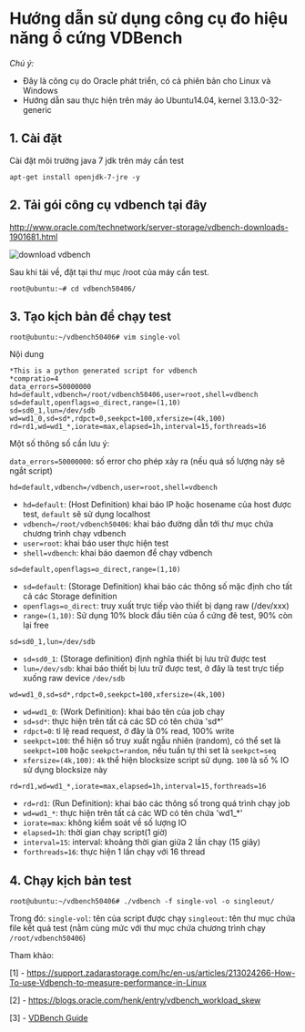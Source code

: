 # Hướng dẫn sử dụng công cụ đo hiệu năng ổ cứng VDBench

*Chú ý:*
 - Đây là công cụ do Oracle phát triển, có cả phiên bản cho Linux và Windows
 - Hướng dẫn sau thực hiện trên máy ảo Ubuntu14.04, kernel 3.13.0-32-generic

## 1. Cài đặt
Cài đặt môi trường java 7 jdk trên máy cần test
```
apt-get install openjdk-7-jre -y
```

## 2. Tải gói công cụ vdbench tại đây
http://www.oracle.com/technetwork/server-storage/vdbench-downloads-1901681.html

![download vdbench](http://image.prntscr.com/image/b34e957ca4d34303a95496c3ceb1dc6e.png)

Sau khi tải về, đặt tại thư mục /root của máy cần test.
```
root@ubuntu:~# cd vdbench50406/
```

## 3. Tạo kịch bản để chạy test
```
root@ubuntu:~/vdbench50406# vim single-vol
```
Nội dung

```
*This is a python generated script for vdbench
*compratio=4
data_errors=50000000
hd=default,vdbench=/root/vdbench50406,user=root,shell=vdbench
sd=default,openflags=o_direct,range=(1,10)
sd=sd0_1,lun=/dev/sdb
wd=wd1_0,sd=sd*,rdpct=0,seekpct=100,xfersize=(4k,100)
rd=rd1,wd=wd1_*,iorate=max,elapsed=1h,interval=15,forthreads=16
```

Một số thông số cần lưu ý:

`data_errors=50000000`: số error cho phép xảy ra (nếu quá số lượng này sẽ ngắt script)

`hd=default,vdbench=/vdbench,user=root,shell=vdbench`
 - `hd=default`: (Host Definition) khai báo IP hoặc hosename của host được test, `default` sẽ sử dụng localhost
 - `vdbench=/root/vdbench50406`: khai báo đường dẫn tới thư mục chứa chương trình chạy vdbench
 - `user=root`: khai báo user thực hiện test
 - `shell=vdbench`: khai báo daemon để chạy vdbench

`sd=default,openflags=o_direct,range=(1,10)`
 - `sd=default`: (Storage Definition) khai báo các thông số mặc định cho tất cả các Storage definition
 - `openflags=o_direct`: truy xuất trực tiếp vào thiết bị dạng raw (/dev/xxx)
 - `range=(1,10)`: Sử dụng 10% block đầu tiên của ổ cứng đê test, 90% còn lại free

`sd=sd0_1,lun=/dev/sdb`
 - `sd=sd0_1`: (Storage definition) định nghĩa thiết bị lưu trữ được test
 - `lun=/dev/sdb`: khai báo thiết bị lưu trữ được test, ở đây là test trực tiếp xuống raw device `/dev/sdb`

`wd=wd1_0,sd=sd*,rdpct=0,seekpct=100,xfersize=(4k,100)`
 - `wd=wd1_0`: (Work Definition): khai báo tên của job chạy
 - `sd=sd*`: thực hiện trên tất cả các SD có tên chứa 'sd*'
 - `rdpct=0`: tỉ lệ read request, ở đây là 0% read, 100% write
 - `seekpct=100`: thể hiện số truy xuất ngẫu nhiên (random), có thể set là `seekpct=100` hoặc `seekpct=random`, nếu tuần tự thì set là `seekpct=seq`
 - `xfersize=(4k,100)`: `4k` thể hiện blocksize script sử dụng. `100` là số % IO sử dụng blocksize này

`rd=rd1,wd=wd1_*,iorate=max,elapsed=1h,interval=15,forthreads=16`
 - `rd=rd1`: (Run Definition): khai báo các thông số trong quá trình chạy job
 - `wd=wd1_*`: thực hiện trên tất cả các WD có tên chứa 'wd1_*'
 - `iorate=max`: không kiểm soát về số lượng IO
 - `elapsed=1h`: thời gian chạy script(1 giờ)
 - `interval=15`: interval: khoảng thời gian giữa 2 lần chạy (15 giây)
 - `forthreads=16`: thực hiện 1 lần chạy với 16 thread


## 4. Chạy kịch bản test
```
root@ubuntu:~/vdbench50406# ./vdbench -f single-vol -o singleout/
```

Trong đó:
`single-vol`: tên của script được chạy
`singleout`: tên thư mục chứa file kết quả test (nằm cùng mức với thư mục chứa chương trình chạy `/root/vdbench50406`)

Tham khảo:

[1] - https://support.zadarastorage.com/hc/en-us/articles/213024266-How-To-use-Vdbench-to-measure-performance-in-Linux

[2] - https://blogs.oracle.com/henk/entry/vdbench_workload_skew

[3] - [VDBench Guide](/docs/vdbench.pdf)